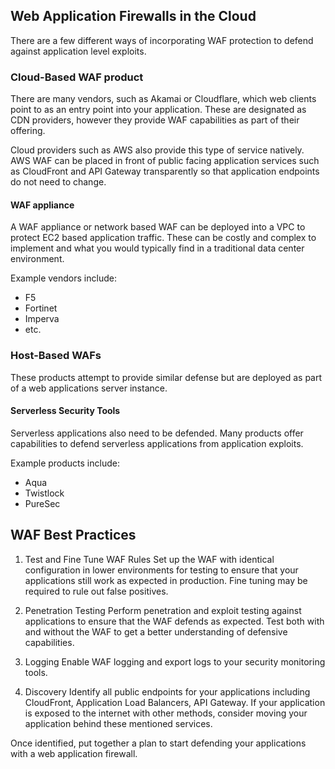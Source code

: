 ## Web Application Firewalls in the Cloud

There are a few different ways of incorporating WAF protection to defend against application level exploits.

### Cloud-Based WAF product

There are many vendors, such as Akamai or Cloudflare, which web clients point to as an entry point into your application. These are designated as CDN providers, however they provide WAF capabilities as part of their offering.

Cloud providers such as AWS also provide this type of service natively. AWS WAF can be placed in front of public facing application services such as CloudFront and API Gateway transparently so that application endpoints do not need to change.

#### WAF appliance

A WAF appliance or network based WAF can be deployed into a VPC to protect EC2 based application traffic. These can be costly and complex to implement and what you would typically find in a traditional data center environment.

Example vendors include:

-   F5
-   Fortinet
-   Imperva
-   etc.

### Host-Based WAFs

These products attempt to provide similar defense but are deployed as part of a web applications server instance.

#### Serverless Security Tools

Serverless applications also need to be defended. Many products offer capabilities to defend serverless applications from application exploits.

Example products include:

-   Aqua
-   Twistlock
-   PureSec

## WAF Best Practices

1. Test and Fine Tune WAF Rules
   Set up the WAF with identical configuration in lower environments for testing to ensure that your applications still work as expected in production. Fine tuning may be required to rule out false positives.

2. Penetration Testing
   Perform penetration and exploit testing against applications to ensure that the WAF defends as expected. Test both with and without the WAF to get a better understanding of defensive capabilities.

3. Logging
   Enable WAF logging and export logs to your security monitoring tools.

4. Discovery
   Identify all public endpoints for your applications including CloudFront, Application Load Balancers, API Gateway. If your application is exposed to the internet with other methods, consider moving your application behind these mentioned services.

Once identified, put together a plan to start defending your applications with a web application firewall.
